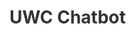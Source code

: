 # UWC Chatbot

<style>
/* Force light theme and prevent dark mode */
:root, [data-theme="dark"], [data-theme="light"] {
    --background: 255, 255, 255 !important; /* White */
    --primary: 0, 86, 167 !important; /* UWC Blue */
    --text-primary: 51, 51, 51 !important; /* Dark gray */
}

/* Apply to all elements */
html, body, #root, .cl-root, .cl-overlay, .cl-modal {
    background-color: rgb(var(--background)) !important;
    color: rgb(var(--text-primary)) !important;
}

/* Specific component overrides */
.cl-header, .cl-chat-header {
    background-color: rgb(var(--primary)) !important;
    color: white !important;
}

.cl-message-user {
    background-color: #FFD100 !important; /* UWC Yellow */
    color: #333333 !important;
}

.cl-message-assistant {
    background-color: #78BE20 !important; /* UWC Green */
    color: white !important;
}
</style>
